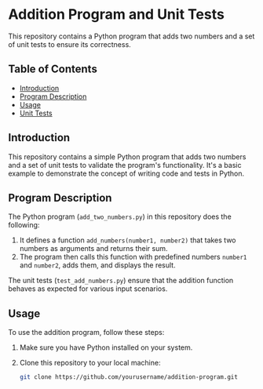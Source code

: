 # Addition Program and Unit Tests

This repository contains a Python program that adds two numbers and a set of unit tests to ensure its correctness.

## Table of Contents

- [Introduction](#introduction)
- [Program Description](#program-description)
- [Usage](#usage)
- [Unit Tests](#unit-tests)

## Introduction

This repository contains a simple Python program that adds two numbers and a set of unit tests to validate the program's functionality. It's a basic example to demonstrate the concept of writing code and tests in Python.

## Program Description

The Python program (`add_two_numbers.py`) in this repository does the following:

1. It defines a function `add_numbers(number1, number2)` that takes two numbers as arguments and returns their sum.
2. The program then calls this function with predefined numbers `number1` and `number2`, adds them, and displays the result.

The unit tests (`test_add_numbers.py`) ensure that the addition function behaves as expected for various input scenarios.

## Usage

To use the addition program, follow these steps:

1. Make sure you have Python installed on your system.

2. Clone this repository to your local machine:

   ```bash
   git clone https://github.com/yourusername/addition-program.git
